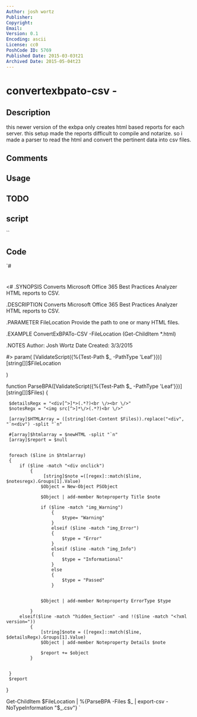 ```yaml
---
Author: josh wortz
Publisher: 
Copyright: 
Email: 
Version: 0.1
Encoding: ascii
License: cc0
PoshCode ID: 5769
Published Date: 2015-03-03t21
Archived Date: 2015-05-04t23
---
```


# convertexbpato-csv - 

## Description

this newer version of the exbpa only creates html based reports for each server. this setup made the reports difficult to compile and notarize. so i made a parser to read the html and convert the pertinent data into csv files.

## Comments



## Usage



## TODO



## script

``

## Code

`#
 #
 <#
 .SYNOPSIS
 Converts Microsoft Office 365 Best Practices Analyzer HTML reports to CSV.
 
 .DESCRIPTION 
 Converts Microsoft Office 365 Best Practices Analyzer HTML reports to CSV.
 
 .PARAMETER FileLocation
 Provide the path to one or many HTML files.
 
 .EXAMPLE 
  ConvertExBPATo-CSV -FileLocation (Get-ChildItem *.html)
 
 
 .NOTES
 Author: Josh Wortz
 Date Created: 3/3/2015
 
 #>
 param(
     [ValidateScript({%{Test-Path $_ -PathType 'Leaf'}})][string[]]$FileLocation
 
 )
 
 function ParseBPA([ValidateScript({%{Test-Path $_ -PathType 'Leaf'}})][string[]]$Files)
 {
     
     $detailsRegx = "<div[^>]*>(.*?)<br \/><br \/>"
     $notesRegx = "<img src[^>]*\/>(.*?)<br \/>"
 
     [array]$HTMLArray = ([string](Get-Content $Files)).replace("<div", "`n<div") -split "`n" 
 
     #[array]$htmlarray = $newHTML -split "`n"
     [array]$report = $null
 
 
     foreach ($line in $htmlarray)
     {
         if ($line -match "<div onclick")
             {
                  [string]$note =([regex]::match($line, $notesregx).Groups[1].Value)
                 $Object = New-Object PSObject
                 
                 $Object | add-member Noteproperty Title $note
                 
                 if ($line -match "img_Warning")
                     {
                         $type= "Warning"
                     }
                     elseif ($line -match "img_Error")
                     {
                         $type = "Error"
                     }
                     elseif ($line -match "img_Info")
                     {
                         $type = "Informational"
                     }
                     else
                     {
                         $type = "Passed"
                     }
                     
                 
                 $Object | add-member Noteproperty ErrorType $type
             
             }
         elseif($line -match "hidden_Section" -and !($line -match "<?xml version="))
             {
                 [string]$note = ([regex]::match($line, $detailsRegx).Groups[1].Value)  
                 $Object | add-member Noteproperty Details $note
                 
                 $report += $object
             }
 
 
     }
     $report
 
 }
 
 
 Get-ChildItem $FileLocation | %{ParseBPA -Files $_ | export-csv -NoTypeInformation "$_.csv"}
`

